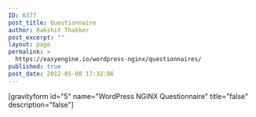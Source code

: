```yaml
---
ID: 6377
post_title: Questionnaire
author: Rakshit Thakker
post_excerpt: ""
layout: page
permalink: >
  https://easyengine.io/wordpress-nginx/questionnaires/
published: true
post_date: 2012-05-08 17:32:06
---
```

[gravityform id="5" name="WordPress NGiNX Questionnaire" title="false" description="false"]